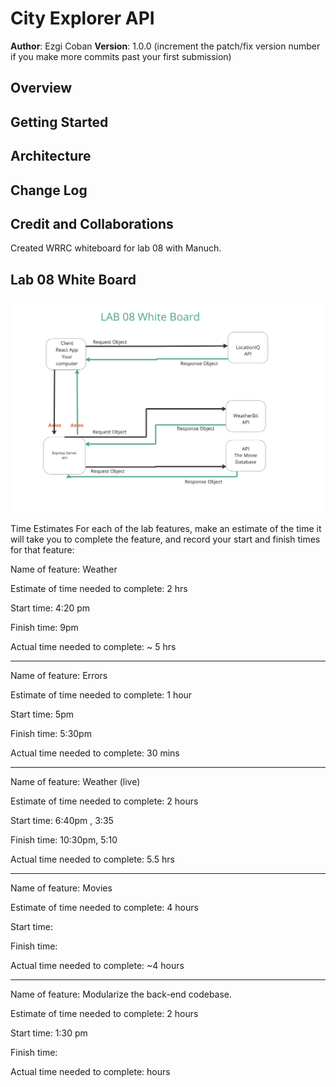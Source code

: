 # City Explorer API

**Author**: Ezgi Coban
**Version**: 1.0.0 (increment the patch/fix version number if you make more commits past your first submission)

## Overview
<!-- Provide a high level overview of what this application is and why you are building it, beyond the fact that it's an assignment for this class. (i.e. What's your problem domain?) -->

## Getting Started
<!-- What are the steps that a user must take in order to build this app on their own machine and get it running? -->

## Architecture
<!-- Provide a detailed description of the application design. What technologies (languages, libraries, etc) you're using, and any other relevant design information. -->

## Change Log
<!-- Use this area to document the iterative changes made to your application as each feature is successfully implemented. Use time stamps. Here's an example:

01-01-2001 4:59pm - Application now has a fully-functional express server, with a GET route for the location resource. -->

## Credit and Collaborations
<!-- Give credit (and a link) to other people or resources that helped you build this application. -->
Created WRRC whiteboard for lab 08 with Manuch.

## Lab 08 White Board

<img src="lab08-whiteboard.png">


Time Estimates
For each of the lab features, make an estimate of the time it will take you to complete the feature, and record your start and finish times for that feature:

Name of feature: Weather

Estimate of time needed to complete: 2 hrs

Start time: 4:20 pm

Finish time: 9pm

Actual time needed to complete: ~ 5 hrs

---------------------------

Name of feature: Errors

Estimate of time needed to complete: 1 hour

Start time: 5pm

Finish time: 5:30pm

Actual time needed to complete: 30 mins

---------------------------

Name of feature: Weather (live)

Estimate of time needed to complete: 2 hours

Start time: 6:40pm , 3:35

Finish time: 10:30pm, 5:10

Actual time needed to complete: 5.5 hrs

---------------------------

Name of feature: Movies

Estimate of time needed to complete: 4 hours

Start time: 

Finish time: 

Actual time needed to complete: ~4 hours

---------------------------

Name of feature: Modularize the back-end codebase.

Estimate of time needed to complete: 2 hours

Start time: 1:30 pm

Finish time: 

Actual time needed to complete: hours
